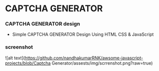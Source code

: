 # CAPTCHA GENERATOR
### CAPTCHA GENERATOR design

- Simple CAPTCHA GENERATOR Design Using HTML CSS & JavaScript

### screenshot
![alt text](https://github.com/nandhakumarRNK/awsome-javascript-projects/blob/Captcha Generator/assests/img/scrrenshot.png?raw=true)